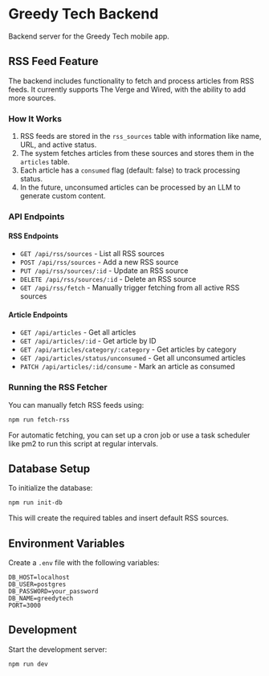 # Greedy Tech Backend

Backend server for the Greedy Tech mobile app.

## RSS Feed Feature

The backend includes functionality to fetch and process articles from RSS feeds. It currently supports The Verge and Wired, with the ability to add more sources.

### How It Works

1. RSS feeds are stored in the `rss_sources` table with information like name, URL, and active status.
2. The system fetches articles from these sources and stores them in the `articles` table.
3. Each article has a `consumed` flag (default: false) to track processing status.
4. In the future, unconsumed articles can be processed by an LLM to generate custom content.

### API Endpoints

#### RSS Endpoints

- `GET /api/rss/sources` - List all RSS sources
- `POST /api/rss/sources` - Add a new RSS source
- `PUT /api/rss/sources/:id` - Update an RSS source
- `DELETE /api/rss/sources/:id` - Delete an RSS source
- `GET /api/rss/fetch` - Manually trigger fetching from all active RSS sources

#### Article Endpoints

- `GET /api/articles` - Get all articles
- `GET /api/articles/:id` - Get article by ID
- `GET /api/articles/category/:category` - Get articles by category
- `GET /api/articles/status/unconsumed` - Get all unconsumed articles
- `PATCH /api/articles/:id/consume` - Mark an article as consumed

### Running the RSS Fetcher

You can manually fetch RSS feeds using:

```bash
npm run fetch-rss
```

For automatic fetching, you can set up a cron job or use a task scheduler like pm2 to run this script at regular intervals.

## Database Setup

To initialize the database:

```bash
npm run init-db
```

This will create the required tables and insert default RSS sources.

## Environment Variables

Create a `.env` file with the following variables:

```
DB_HOST=localhost
DB_USER=postgres
DB_PASSWORD=your_password
DB_NAME=greedytech
PORT=3000
```

## Development

Start the development server:

```bash
npm run dev
``` 